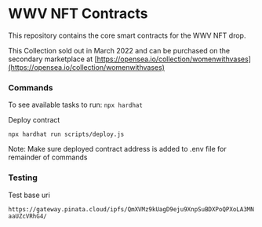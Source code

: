 # WWV NFT Contracts

This repository contains the core smart contracts for the WWV NFT drop.

This Collection sold out in March 2022 and can be purchased on the secondary marketplace at [https://opensea.io/collection/womenwithvases](https://opensea.io/collection/womenwithvases)

### Commands


To see available tasks to run:
`npx hardhat`

Deploy contract
```shell script
npx hardhat run scripts/deploy.js
```

Note: Make sure deployed contract address is added to .env file for remainder of commands

### Testing
Test base uri 

`https://gateway.pinata.cloud/ipfs/QmXVMz9kUagD9eju9XnpSuBDXPoQPXoLA3MNaaUZcVRhG4/`

